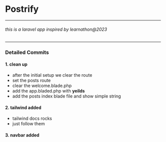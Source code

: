 # Postrify

---

<h6>this is a laravel app inspired by learnathon@2023</h6>

---

### Detailed Commits

#### 1. clean up

-   after the initial setup we clear the route
-   set the posts route
-   clear the welcome.blade.php
-   add the app.bladed.php with **yeilds**
-   add the posts index blade file and show simple string

#### 2. tailwind added

-   tailwind docs rocks
-   just follow them

#### 3. navbar added

